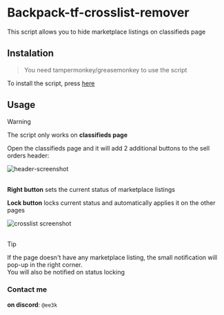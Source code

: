 # Backpack-tf-crosslist-remover
This script allows you to hide marketplace listings on classifieds page

## Instalation 
>You need tampermonkey/greasemonkey to use the script

To install the script, press [here](https://github.com/yaboieeek/backpack-tf-crosslist-remover/raw/refs/heads/main/backpack-tf-crosslist-remover.user.js)

## Usage 
>[!WARNING]
>The script only works on __classifieds page__

Open the classifieds page and it will add 2 additional buttons to the sell orders header: 

![header-screenshot](https://github.com/user-attachments/assets/7759c9da-d91d-4e85-8aa6-e02898f8f355)
</br>
</br>


__Right button__ sets the current status of marketplace listings

__Lock button__ locks current status and automatically applies it on the other pages

<div>
  <img src='https://github.com/user-attachments/assets/7e827183-e65d-409d-93e4-3c51a61b93ad' alt = 'crosslist screenshot'>
</div>

</br>

>[!TIP]
>If the page doesn't have any marketplace listing, the small notification will pop-up in the right corner.
></br>
>You will also be notified on status locking
 
### Contact me
__on discord__: `@ee3k`



